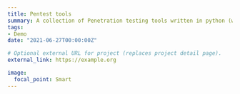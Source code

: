 ```yaml
---
title: Pentest tools
summary: A collection of Penetration testing tools written in python (work in progress)
tags:
- Demo
date: "2021-06-27T00:00:00Z"

# Optional external URL for project (replaces project detail page).
external_link: https://example.org

image:
  focal_point: Smart
---
```

